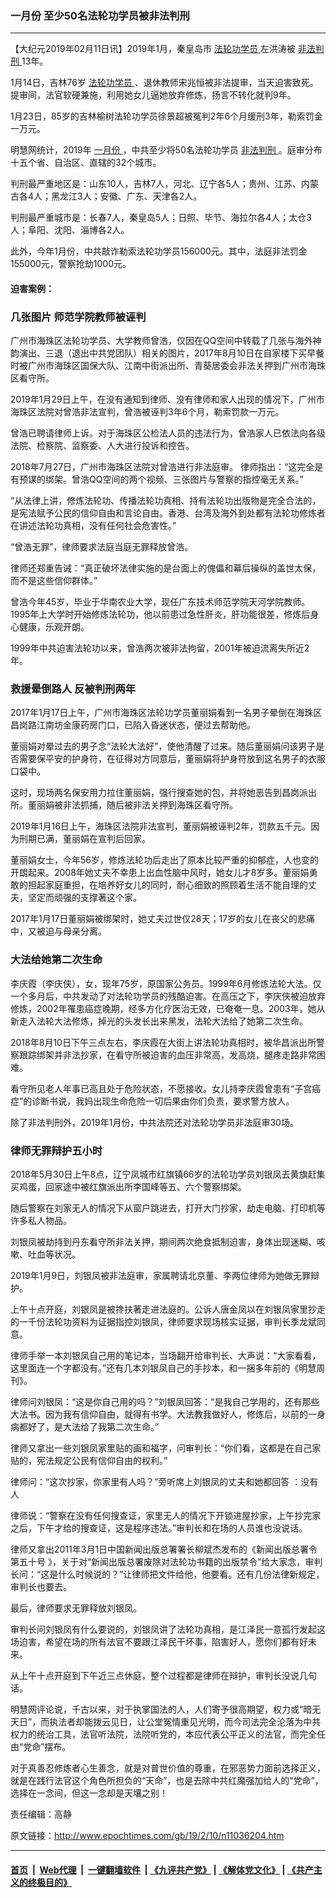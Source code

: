 ### 一月份 至少50名法轮功学员被非法判刑
------------------------

<p>
 【大纪元2019年02月11日讯】2019年1月，秦皇岛市
 <a href="http://www.epochtimes.com/gb/tag/%E6%B3%95%E8%BD%AE%E5%8A%9F%E5%AD%A6%E5%91%98.html">
  法轮功学员
 </a>
 左洪涛被
 <a href="http://www.epochtimes.com/gb/tag/%E9%9D%9E%E6%B3%95%E5%88%A4%E5%88%91.html">
  非法判刑
 </a>
 13年。
</p>
<p class="p4">
 <span class="s1">
  1月14日，吉林76岁
  <a href="http://www.epochtimes.com/gb/tag/%E6%B3%95%E8%BD%AE%E5%8A%9F%E5%AD%A6%E5%91%98.html">
   法轮功学员
  </a>
  、退休教师宋兆恒被非法提审，当天迫害致死。
 </span>
 <span class="s1">
  提审间，法官软硬兼施，利用她女儿逼她放弃修炼，扬言不转化就判9年。
 </span>
</p>
<p class="p4">
 <span class="s1">
  1月23日，85岁的吉林榆树法轮功学员徐景超被冤判2年6个月缓刑3年，勒索罚金一万元。
 </span>
</p>
<p class="p2">
 <span class="s1">
  明慧网统计，2019年
  <a href="http://www.epochtimes.com/gb/tag/%E4%B8%80%E6%9C%88%E4%BB%BD.html">
   一月份
  </a>
  ，中共至少将50名法轮功学员
  <a href="http://www.epochtimes.com/gb/tag/%E9%9D%9E%E6%B3%95%E5%88%A4%E5%88%91.html">
   非法判刑
  </a>
  。庭审分布十五个省、自治区、直辖的32个城市。
 </span>
</p>
<p class="p4">
 <span class="s1">
  判刑最严重地区是：山东10人，吉林7人，河北、辽宁各5人；贵州、江苏、内蒙古各4人；黑龙江3人；安徽、广东、天津各2人。
 </span>
</p>
<p class="p4">
 <span class="s1">
  判刑最严重城市是：长春7人，秦皇岛5人；日照、毕节、海拉尔各4人；太仓3人；阜阳、沈阳、淄博各2人。
 </span>
</p>
<p class="p4">
 <span class="s1">
  此外，今年1月份，中共敲诈勒索法轮功学员156000元。其中，法庭非法罚金155000元，警察抢劫1000元。
 </span>
</p>
<h4 class="p4">
 <strong>
  <span class="s1">
   迫害案例：
  </span>
 </strong>
</h4>
<h3 class="p4">
 <strong>
  <span class="s1">
   几张图片 师范学院教师被诬判
  </span>
 </strong>
</h3>
<p class="p4">
 <span class="s1">
  广州市海珠区法轮功学员、大学教师曾浩，仅因在QQ空间中转载了几张与海外神韵演出、三退（退出中共党团队）相关的图片，2017年8月10日在自家楼下买早餐时被广州市海珠区国保大队、江南中街派出所、青葵居委会非法关押到广州市海珠区看守所。
 </span>
</p>
<p class="p4">
 <span class="s1">
  2019年1月29日上午，在没有通知到律师、没有律师和家人出现的情况下，广州市海珠区法院对曾浩非法宣判，曾浩被诬判3年6个月，勒索罚款一万元。
 </span>
</p>
<p class="p4">
 <span class="s1">
  曾浩已聘请律师上诉。对于海珠区公检法人员的违法行为，曾浩家人已依法向各级法院、检察院、监察委、人大进行投诉和控告。
 </span>
</p>
<p class="p4">
 <span class="s1">
  2018年7月27日，广州市海珠区法院对曾浩进行非法庭审。
 </span>
 <span class="s1">
  律师指出：“这完全是有预谋的绑架。曾浩QQ空间的两个视频、三张图片与警察的指控毫无关系。”
 </span>
</p>
<p class="p4">
 <span class="s1">
  “从法律上讲，修炼法轮功、传播法轮功真相、持有法轮功出版物是完全合法的，是宪法赋予公民的信仰自由和言论自由。香港、台湾及海外到处都有法轮功修炼者在讲述法轮功真相，没有任何社会危害性。”
 </span>
</p>
<p class="p4">
 <span class="s1">
  “曾浩无罪”，律师要求法庭当庭无罪释放曾浩。
 </span>
</p>
<p class="p4">
 <span class="s1">
  律师还郑重告诫：“真正破坏法律实施的是台面上的傀儡和幕后操纵的盖世太保，而不是这些信仰群体。”
 </span>
</p>
<p class="p4">
 <span class="s1">
  曾浩今年45岁，毕业于华南农业大学，现任广东技术师范学院天河学院教师。1995年上大学时开始修炼法轮功，他以前患过急性肝炎，肝功能很差，修炼后身心健康，乐观开朗。
 </span>
</p>
<p class="p4">
 <span class="s1">
  1999年中共迫害法轮功以来，曾浩两次被非法拘留，2001年被迫流离失所近2年。
 </span>
</p>
<h3 class="p4">
 <span class="s1">
  <b>
   救援晕倒路人 反被判刑两年
  </b>
 </span>
</h3>
<p class="p4">
 <span class="s1">
  2017年1月17日上午，广州市海珠区法轮功学员董丽娟看到一名男子晕倒在海珠区昌岗路江南坊金康药房门口，已陷入昏迷状态，便过去帮助他。
 </span>
</p>
<p class="p4">
 <span class="s1">
  董丽娟对晕过去的男子念“法轮大法好”，使他清醒了过来。随后董丽娟问该男子是否需要保平安的护身符，在征得对方同意后，董丽娟将护身符放到这名男子的衣服口袋中。
 </span>
</p>
<p class="p4">
 <span class="s1">
  这时，现场两名保安用力拉住董丽娟，强行搜查她的包，并将她恶告到昌岗派出所。董丽娟被非法抓捕，随后被非法关押到海珠区看守所。
 </span>
</p>
<p class="p4">
 <span class="s1">
  2019年1月16日上午，海珠区法院非法宣判，董丽娟被诬判2年，罚款五千元。因为刑期已满，董丽娟在宣判后回家。
 </span>
</p>
<p class="p4">
 <span class="s1">
  董丽娟女士，今年56岁，修炼法轮功后走出了原本比较严重的抑郁症，人也变的开朗起来。2008年她丈夫不幸患上出血性脑中风时，她女儿才8岁多。董丽娟勇敢的担起家庭重担，在培养好女儿的同时，耐心细致的照顾着生活不能自理的丈夫，坚定而顽强的支撑著这个家。
 </span>
</p>
<p class="p4">
 <span class="s1">
  2017年1月17日董丽娟被绑架时，她丈夫过世仅28天；17岁的女儿在丧父的悲痛中，又被迫与母亲分离。
 </span>
</p>
<h3 class="p4">
 <span class="s1">
  <strong>
   大法给她第二次生命
  </strong>
  <br/>
 </span>
</h3>
<p class="p4">
 <span class="s1">
  李庆霞（李庆侠），女，现年75岁，原国家公务员。1999年6月修炼法轮大法。仅一个多月后，中共发动了对法轮功学员的残酷迫害。在高压之下，李庆侠被迫放弃修炼，2002年罹患癌症晚期，经多方化疗医治无效，已奄奄一息。2003年，她从新走入法轮大法修炼，掉光的头发长出来黑发，法轮大法给了她第二次生命。
 </span>
</p>
<p class="p4">
 <span class="s1">
  2018年8月10日下午三点左右，李庆霞在大街上讲法轮功真相时，被华昌派出所警察跟踪绑架并非法抄家，在看守所被迫害的血压非常高，发高烧，腿疼走路非常困难。
 </span>
</p>
<p class="p4">
 <span class="s1">
  看守所见老人年事已高且处于危险状态，不愿接收。女儿持李庆霞曾患有“子宫癌症”的诊断书说，我妈出现生命危险一切后果由你们负责，要求警方放人。
 </span>
</p>
<p class="p2">
 <span class="s1">
  除了非法判刑外，2019年1月份，中共法院还对法轮功学员非法庭审30场。
 </span>
</p>
<h3 class="p4">
 <span class="s1">
  <b>
   律师无罪辩护五小时
  </b>
 </span>
</h3>
<p class="p4">
 <span class="s1">
  2018年5月30日上午8点，辽宁凤城市红旗镇66岁的法轮功学员刘银凤去黄旗赶集买鸡蛋，回家途中被红旗派出所李国峰等五、六个警察绑架。
 </span>
</p>
<p class="p4">
 <span class="s1">
  随后警察在刘家无人的情况下从窗户跳进去，打开大门抄家，劫走电脑、打印机等许多私人物品。
 </span>
</p>
<p class="p4">
 <span class="s1">
  刘银凤被劫持到丹东看守所非法关押，期间两次绝食抵制迫害，身体出现迷糊、咳嗽、吐血等状况。
 </span>
</p>
<p class="p4">
 <span class="s1">
  2019年1月9日，刘银凤被非法庭审，家属聘请北京董、李两位律师为她做无罪辩护。
 </span>
</p>
<p class="p4">
 <span class="s1">
  上午十点开庭，刘银凤是被搀扶著走进法庭的。公诉人唐金凤以在刘银凤家里抄走的一千份法轮功资料为证据指控刘银凤，律师要求现场核实证据，审判长季龙斌同意。
 </span>
</p>
<p class="p4">
 <span class="s1">
  律师手举一本刘银凤自己用的笔记本，当场翻开给审判长、大声说：“大家看看，这里面连一个字都没有。”还有几本刘银凤自己的手抄本，和一捆多年前的《明慧周刊》。
 </span>
</p>
<p class="p4">
 <span class="s1">
  律师问刘银凤：“这是你自己用的吗？”刘银凤回答：“是我自己学用的，还有那些大法书。因为我有信仰自由，就得有书学。大法教我做好人，修炼后，以前的一身病都好了，是大法给了我第二次生命。”
 </span>
</p>
<p class="p4">
 <span class="s1">
  律师又拿出一些刘银凤家里贴的画和福字，问审判长：“你们看，这都是在自己家贴的，宪法规定公民有信仰自由的权利。”
 </span>
</p>
<p class="p4">
 <span class="s1">
  律师问：“这次抄家，你家里有人吗？”旁听席上刘银凤的丈夫和她都回答
 </span>
 <span class="s1">
  ：没有人
 </span>
</p>
<p class="p4">
 <span class="s1">
  律师说：“警察在没有任何搜查证，家里无人的情况下开锁进屋抄家，上午抄完家之后，下午才给的搜查证，这是程序违法。”审判长和在场的人员谁也没说话。
 </span>
</p>
<p class="p4">
 <span class="s1">
  律师又拿出2011年3月1日中国新闻出版总署署长柳斌杰发布的《新闻出版总署令第五十号 》，关于对“新闻出版总署废除对法轮功书籍的出版禁令”给大家念，审判长问：“这是什么时候说的？”让律师把文件给他，他要看。还有几份法律新规定，审判长也要去。
 </span>
</p>
<p class="p4">
 <span class="s1">
  最后，律师要求无罪释放刘银凤。
 </span>
</p>
<p class="p4">
 <span class="s1">
  审判长问刘银凤有什么要说的，刘银凤讲了法轮功真相，是江泽民一意孤行发起这场迫害，希望在场的所有法官不要跟江泽民干坏事，陷害好人，愿你们都有好未来。
 </span>
</p>
<p class="p4">
 <span class="s1">
  从上午十点开庭到下午近三点休庭，整个过程都是律师在辩护，审判长没说几句话。
 </span>
</p>
<p>
 明慧网评论说，千古以来，对于执掌国法的人，人们寄予很高期望，权力或“暗无天日”，而执法者却能拨云见日，让公堂冤情重见光明，而今司法完全沦落为中共权力的统治工具，法官听法院，法院听党的，本应代表公平正义的法官，而完全任由“党命”摆布。
</p>
<p>
 对于真善忍修炼者心生善念，就是对普世价值的尊重，在邪恶势力面前选择正义，就是在践行法官这个角色所担负的“天命”，也是去除中共红魔强加给人的“党命”，选择在一念间，但这一念却是天壤之别！
</p>
<p>
 责任编辑：高静
</p>

原文链接：http://www.epochtimes.com/gb/19/2/10/n11036204.htm


------------------------
#### [首页](https://github.com/gfw-breaker/banned-news/blob/master/README.md) &nbsp;|&nbsp; [Web代理](https://github.com/labour-camp/helloworld) &nbsp;|&nbsp; [一键翻墙软件](https://github.com/gfw-breaker/nogfw/blob/master/README.md) &nbsp;| [《九评共产党》](https://github.com/gfw-breaker/9ping.md/blob/master/README.md#九评之一评共产党是什么) | [《解体党文化》](https://github.com/gfw-breaker/jtdwh.md/blob/master/README.md) | [《共产主义的终极目的》](https://github.com/gfw-breaker/gczydzjmd.md/blob/master/README.md)

